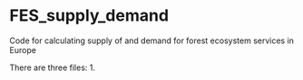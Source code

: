 # FES_supply_demand
Code for calculating supply of and demand for forest ecosystem services in Europe

There are three files:
1. 
